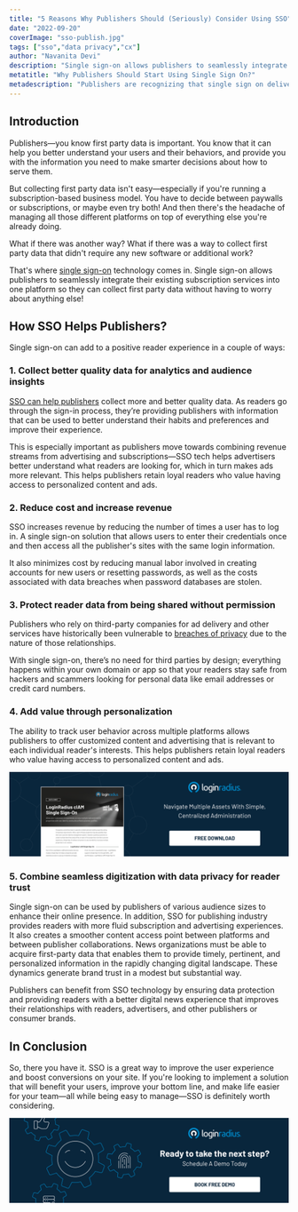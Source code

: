 ```yaml
---
title: "5 Reasons Why Publishers Should (Seriously) Consider Using SSO"
date: "2022-09-20"
coverImage: "sso-publish.jpg"
tags: ["sso","data privacy","cx"]
author: "Navanita Devi"
description: "Single sign-on allows publishers to seamlessly integrate their existing subscription services into one platform so they can collect first party data without having to worry about anything else."
metatitle: "Why Publishers Should Start Using Single Sign On?"
metadescription: "Publishers are recognizing that single sign on delivers a lot of value to the content consumption process. This blog highlights the value for publishers using SSO."
---
```


## Introduction

Publishers—you know first party data is important. You know that it can help you better understand your users and their behaviors, and provide you with the information you need to make smarter decisions about how to serve them.

But collecting first party data isn't easy—especially if you're running a subscription-based business model. You have to decide between paywalls or subscriptions, or maybe even try both! And then there's the headache of managing all those different platforms on top of everything else you're already doing.

What if there was another way? What if there was a way to collect first party data that didn't require any new software or additional work?

That's where [single sign-on](https://www.loginradius.com/single-sign-on/) technology comes in. Single sign-on allows publishers to seamlessly integrate their existing subscription services into one platform so they can collect first party data without having to worry about anything else!


## How SSO Helps Publishers? 

Single sign-on can add to a positive reader experience in a couple of ways:

### 1. Collect better quality data for analytics and audience insights

[SSO can help publishers](https://www.loginradius.com/blog/identity/benefits-single-sign-on-sso/) collect more and better quality data. As readers go through the sign-in process, they’re providing publishers with information that can be used to better understand their habits and preferences and improve their experience. 

This is especially important as publishers move towards combining revenue streams from advertising and subscriptions—SSO tech helps advertisers better understand what readers are looking for, which in turn makes ads more relevant. This helps publishers retain loyal readers who value having access to personalized content and ads.

### 2. Reduce cost and increase revenue

SSO increases revenue by reducing the number of times a user has to log in. A single sign-on solution that allows users to enter their credentials once and then access all the publisher's sites with the same login information.

It also minimizes cost by reducing manual labor involved in creating accounts for new users or resetting passwords, as well as the costs associated with data breaches when password databases are stolen.

### 3. Protect reader data from being shared without permission

Publishers who rely on third-party companies for ad delivery and other services have historically been vulnerable to [breaches of privacy](https://www.loginradius.com/blog/identity/how-to-handle-data-breaches/) due to the nature of those relationships. 

With single sign-on, there’s no need for third parties by design; everything happens within your own domain or app so that your readers stay safe from hackers and scammers looking for personal data like email addresses or credit card numbers.

### 4. Add value through personalization

The ability to track user behavior across multiple platforms allows publishers to offer customized content and advertising that is relevant to each individual reader's interests. This helps publishers retain loyal readers who value having access to personalized content and ads.

[![DS-SSO](DS-SSO.png)](https://www.loginradius.com/resource/loginradius-single-sign-on/)

### 5. Combine seamless digitization with data privacy for reader trust

Single sign-on can be used by publishers of various audience sizes to enhance their online presence. In addition, SSO for publishing industry provides readers with more fluid subscription and advertising experiences. It also creates a smoother content access point between platforms and between publisher collaborations. News organizations must be able to acquire first-party data that enables them to provide timely, pertinent, and personalized information in the rapidly changing digital landscape. These dynamics generate brand trust in a modest but substantial way. 

Publishers can benefit from SSO technology by ensuring data protection and providing readers with a better digital news experience that improves their relationships with readers, advertisers, and other publishers or consumer brands.

## In Conclusion 

So, there you have it. SSO is a great way to improve the user experience and boost conversions on your site. If you're looking to implement a solution that will benefit your users, improve your bottom line, and make life easier for your team—all while being easy to manage—SSO is definitely worth considering.

[![book-a-demo-loginradius](../../assets/book-a-demo-loginradius.png)](https://www.loginradius.com/contact-us?utm_source=blog&utm_medium=web&utm_campaign=publishers-start-using-single-sign-on)
